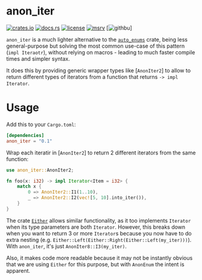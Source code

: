 # anon_iter

[![crates.io](https://img.shields.io/crates/v/anon_iter?style=flat-square&logo=rust)](https://crates.io/crates/anon_iter)
[![docs.rs](https://img.shields.io/badge/docs.rs-auto__enums-blue?style=flat-square&logo=docs.rs)](https://docs.rs/anon_iter)
[![license](https://img.shields.io/badge/license-Apache--2.0_OR_MIT-blue?style=flat-square)](#license)
[![msrv](https://img.shields.io/badge/msrv-1.50-blue?style=flat-square&logo=rust)](https://www.rust-lang.org)
[![githbu](https://img.shields.io/github/stars/nik-rev/anon_iter)]

`anon_iter` is a much lighter alternative to the [`auto_enums`](https://crates.io/crates/auto_enums) crate,
being less general-purpose but solving the most common use-case of this pattern (`impl Iteraotr`),
without relying on macros - leading to much faster compile times and simpler syntax.

It does this by providing generic wrapper types like [`AnonIter2`]
to allow to return different types of iterators
from a function that returns `-> impl Iterator`.

# Usage

Add this to your `Cargo.toml`:

```toml
[dependencies]
anon_iter = "0.1"
```

Wrap each iteratir in [`AnonIter2`] to return 2 different iterators from the same function:

```rust
use anon_iter::AnonIter2;

fn foo(x: i32) -> impl Iterator<Item = i32> {
    match x {
        0 => AnonIter2::I1(1..10),
        _ => AnonIter2::I2(vec![5, 10].into_iter()),
    }
}
```

The crate [`Either`](https://docs.rs/either/latest/either/) allows similar functionality, as it too implements `Iterator` when
its type parameters are both `Iterator`. However, this breaks down when you want to return 3 or more `Iterator`s because you now have to
do extra nesting (e.g. `Either::Left(Either::Right(Either::Left(my_iter)))`). With `anon_iter`, it's just `AnonIter8::I3(my_iter)`.

Also, it makes code more readable because it may not be instantly obvious that we are using `Either` for this purpose, but with `AnonEnum`
the intent is apparent.
